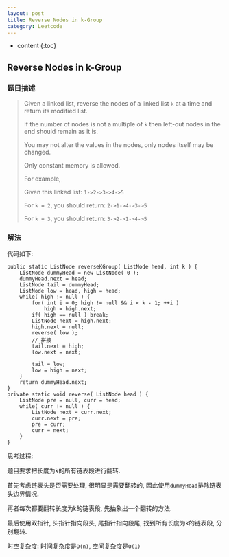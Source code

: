 ```yaml
---
layout: post
title: Reverse Nodes in k-Group
category: Leetcode
---
```


* content
{:toc}

## Reverse Nodes in k-Group

### 题目描述

> Given a linked list, reverse the nodes of a linked list `k` at a time and return its modified list.
> 
> If the number of nodes is not a multiple of `k` then left-out nodes in the end should remain as it is.
> 
> You may not alter the values in the nodes, only nodes itself may be changed.
> 
> Only constant memory is allowed.
> 
> For example,
> 
> Given this linked list: `1->2->3->4->5`
> 
> For `k = 2`, you should return: `2->1->4->3->5`
> 
> For `k = 3`, you should return: `3->2->1->4->5`

### 解法

代码如下:

    public static ListNode reverseKGroup( ListNode head, int k ) {
        ListNode dummyHead = new ListNode( 0 );
        dummyHead.next = head;
        ListNode tail = dummyHead;
        ListNode low = head, high = head;
        while( high != null ) {
            for( int i = 0; high != null && i < k - 1; ++i )
                high = high.next;
            if( high == null ) break;
            ListNode next = high.next;
            high.next = null;
            reverse( low );
            // 拼接
            tail.next = high;
            low.next = next;

            tail = low;
            low = high = next;
        }
        return dummyHead.next;
    }
    private static void reverse( ListNode head ) {
        ListNode pre = null, curr = head;
        while( curr != null ) {
            ListNode next = curr.next;
            curr.next = pre;
            pre = curr;
            curr = next;
        }
    }

思考过程: 

题目要求把长度为k的所有链表段进行翻转.

首先考虑链表头是否需要处理, 很明显是需要翻转的, 因此使用`dummyHead`排除链表头边界情况.

再者每次都要翻转长度为k的链表段, 先抽象出一个翻转的方法.

最后使用双指针, 头指针指向段头, 尾指针指向段尾, 找到所有长度为k的链表段, 分别翻转.

时空复杂度: 时间复杂度是`O(n)`, 空间复杂度是`O(1)`